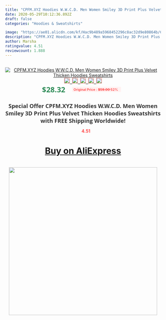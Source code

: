 ```yaml
---
title: "CPFM.XYZ Hoodies W.W.C.D. Men Women Smiley 3D Print Plus Velvet Thicken Hoodies Sweatshirts"
date: 2020-05-29T10:12:36.892Z
draft: false
categories: "Hoodies & Sweatshirts"

image: "https://ae01.alicdn.com/kf/Hac9b489a5968452296c8ac32d9e80864b/CPFM-XYZ-Hoodies-W-W-C-D-Men-Women-Smiley-3D-Print-Plus-Velvet-Thicken-Hoodies.jpg"
description: "CPFM.XYZ Hoodies W.W.C.D. Men Women Smiley 3D Print Plus Velvet Thicken Hoodies Sweatshirts"
author: Marsha
ratingvalue: 4.51
reviewcount: 1.888
---
```

<br>
<div style="text-align: center;">
<a href="https://s.click.aliexpress.com/e/_9xdaMz" target="_blank" rel="nofollow noopener noreferrer"><img alt="CPFM.XYZ Hoodies W.W.C.D. Men Women Smiley 3D Print Plus Velvet Thicken Hoodies Sweatshirts" class="magnifier-image" src="https://ae01.alicdn.com/kf/Hac9b489a5968452296c8ac32d9e80864b/CPFM-XYZ-Hoodies-W-W-C-D-Men-Women-Smiley-3D-Print-Plus-Velvet-Thicken-Hoodies.jpg_640x640.jpg">
<br>
<img style="border:1px solid salmon" src="https://ae01.alicdn.com/kf/Hac9b489a5968452296c8ac32d9e80864b/CPFM-XYZ-Hoodies-W-W-C-D-Men-Women-Smiley-3D-Print-Plus-Velvet-Thicken-Hoodies.jpg_120x120.jpg">&nbsp;&nbsp;<img style="border:1px solid salmon" src="https://ae01.alicdn.com/kf/Hf443b16d1b764a46816b637afa1a97f4u/CPFM-XYZ-Hoodies-W-W-C-D-Men-Women-Smiley-3D-Print-Plus-Velvet-Thicken-Hoodies.jpg_120x120.jpg">&nbsp;&nbsp;<img style="border:1px solid salmon" src="https://ae01.alicdn.com/kf/H54113af2719c4e3e8b380683dc2b2d66p/CPFM-XYZ-Hoodies-W-W-C-D-Men-Women-Smiley-3D-Print-Plus-Velvet-Thicken-Hoodies.jpg_120x120.jpg">&nbsp;&nbsp;<img style="border:1px solid salmon" src="https://ae01.alicdn.com/kf/Hc042ca76051a40e39e979c7300adf64dJ/CPFM-XYZ-Hoodies-W-W-C-D-Men-Women-Smiley-3D-Print-Plus-Velvet-Thicken-Hoodies.jpg_120x120.jpg">&nbsp;&nbsp;<img style="border:1px solid salmon" src="https://ae01.alicdn.com/kf/H0ea96cf708ec4d808ad12e9486dbe78bS/CPFM-XYZ-Hoodies-W-W-C-D-Men-Women-Smiley-3D-Print-Plus-Velvet-Thicken-Hoodies.jpg_120x120.jpg"></a></div><br0>
<div style="text-align: center;"><span style="background-color: white; border: 0px; box-sizing: border-box; color: seagreen; display: inline-block; font-family: &quot;open sans&quot; , &quot;arial&quot; , &quot;helvetica&quot; , sans-serif , &quot;heiti&quot;; font-size: 24px; font-stretch: inherit; font-weight: 700; line-height: inherit; margin: 0px 10px 0px 0px; padding: 0px; vertical-align: middle;">$28.32 </span>
<span style="background: rgb(255 , 241 , 241); border-radius: 3px; border: 0px; box-sizing: border-box; color: #ff4747; display: inline-block; font-family: inherit; font-size: 12px; font-stretch: inherit; font-style: inherit; font-variant: inherit; font-weight: 600; line-height: inherit; margin: 0px; padding: 2px 5px; transform: scale(0.9); vertical-align: middle;">Original Price : <b style="text-decoration: line-through;">$59.00 </b> 52%&nbsp;&nbsp;</span></div>
<h1 style="color: #333333; display: inline-block; font-family: &quot;open sans&quot; , &quot;arial&quot; , &quot;helvetica&quot; , sans-serif , &quot;heiti&quot;; font-size: 18px; font-stretch: inherit; font-weight: 700; text-align: center;">Special Offer CPFM.XYZ Hoodies W.W.C.D. Men Women Smiley 3D Print Plus Velvet Thicken Hoodies Sweatshirts with FREE Shipping Worldwide!</h1>
<div style="color: #ff4747; text-align: center;">
<img src="https://4.bp.blogspot.com/-M0ZcTcb-5uY/XleCXlxnR4I/AAAAAAAAAEc/OrjgMkXV1oMQFaCRZj5HQwOCBcu3w1FegCPcBGAYYCw/s1600/star.png" style="height: 15px;">&nbsp;<b>4.51</b></div>
<div class="button_cont" align="center"><a class="buynow_a" href="https://s.click.aliexpress.com/e/_9xdaMz" target="_blank" rel="nofollow noopener noreferrer"><H1>Buy on AliExpress</H1></a></div><br>
<div class="separator" style="clear: both; text-align: center;">
<img src="https://lh3.googleusercontent.com/-pTy5HemUv9M/XlePHvY0dAI/AAAAAAAAAE4/0nX5iRUoIWY8eMW9Dpxeirr157OZliDIgCLcBGAsYHQ/s1600/badge.gif" width="480">
</div>
